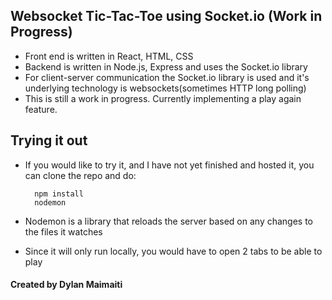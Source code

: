 ## Websocket Tic-Tac-Toe using Socket.io (Work in Progress)
- Front end is written in React, HTML, CSS
- Backend is written in Node.js, Express and uses the Socket.io library
- For client-server communication the Socket.io library is used and it's underlying technology is websockets(sometimes HTTP long polling)
- This is still a work in progress. Currently implementing a play again feature.


## Trying it out
- If you would like to try it, and I have not yet finished and hosted it, you can clone the repo and do:

        npm install
        nodemon
- Nodemon is a library that reloads the server based on any changes to the files it watches
- Since it will only run locally, you would have to open 2 tabs to be able to play

#### Created by Dylan Maimaiti